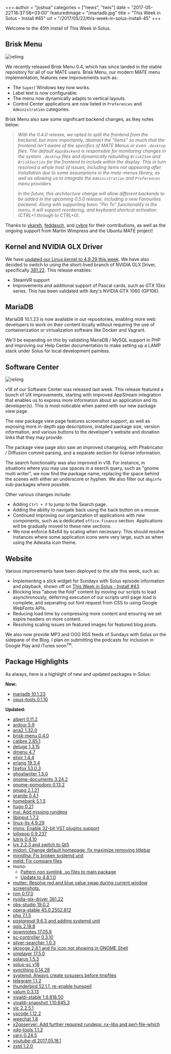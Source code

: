+++
author = "joshua"
categories = ["news", "twis"]
date = "2017-05-22T16:37:58+03:00"
featuredimage = "/mariadb.jpg"
title = "This Week in Solus - Install #45"
url = "/2017/05/22/this-week-in-solus-install-45"
+++

Welcome to the 45th install of This Week in Solus.

## Brisk Menu

![relimg](brisk-menu-0_4.jpg)

We recently released Brisk Menu 0.4, which has since landed in the stable repository for all of our MATE users. Brisk Menu, our modern MATE menu implementation, features new improvements such as:

- The `Super`/ Windows key now works.
- Label text is now configurable.
- The menu now dynamically adapts to vertical layouts.
- Control Center applications are now listed in `Preferences` and `Administration` categories.

Brisk Menu also saw some significant backend changes, as Ikey notes below:

> *With the 0.4.0 release, we opted to split the frontend from the backend, but more importantly, abstract the "items" so much that the frontend isn't aware of the specifics of MATE Menus or even `.desktop` files. The default `AppsBackend` is responsible for monitoring changes in the system `.desktop` files and dynamically rebuilding `BriskItem` and `BriskSection` for the frontend to include within the display. This in turn resolved a whole host of issues, including items not appearing after installation due to some assumptions in the mate-menus library, as well as allowing us to integrate the `Administration` and `Preferences` menu providers.*
>
> *In the future, this architecture change will allow different backends to be added in the upcoming 0.5.0 release, including a new Favourites backend. Along with supporting basic "Pin To" functionality in the menu, it will support reordering, and keyboard shortcut activation (CTRL+1 through to CTRL+0).*

Thanks to [vkareh](https://github.com/vkareh), [feddasch](https://github.com/feddasch), and [cybre](https://github.com/cybre) for their contributions, as well as the ongoing support from Martin Wimpress and the Ubuntu MATE project!

## Kernel and NVIDIA GLX Driver

We have [updated our Linux kernel to 4.9.29 this week](https://dev.solus-project.com/R1966:40317e7c0eaf9a3ae35fa3deda0d0efacf74add1). We have also decided to switch to using the short-lived branch of NVIDIA GLX Driver, specifically [381.22](https://dev.solus-project.com/R2210:f1c8e878367c5615d5957221524072f4c3f3502b). This release enables:

- SteamVR support
- Improvements and additional support of Pascal cards, such as GTX 10xx series. This has been validated with Ikey's NVIDIA GTX 1060 (GP106).

## MariaDB

MariaDB 10.1.23 is now available in our repositories, enabling more web developers to work on their content locally without requiring the use of containerization or virtualization software like Docker and Vagrant.

We'll be expanding on this by validating MariaDB / MySQL support in PHP and improving our Help Center documentation to make setting up a LAMP stack under Solus for local development painless.

## Software Center

![relimg](solus-sc-multi.jpg)

v18 of our Software Center was released last week. This release featured a bunch of UX improvements, starting with improved AppStream integration that enables us to express more information about an application and its developer(s). This is most noticable when paired with our new package view page.

The new package view page features screenshot support, as well as exposing more in-depth app descriptions, installed package size, version information, and various buttons to the developer's website and donation links that they may provide.

The package view page also saw an improved changelog, with Phabricator / Diffusion commit parsing, and a separate section for license information.

The search functionality was also improved in v18. For instance, in situations where you may use spaces in a search query, such as "gnome multi writer", we now find the package name, replacing the space behind the scenes with either an underscore or hyphen. We also filter out `dbginfo` sub-packages where possible.

Other various changes include:

- Adding `Ctrl + F` to jump to the Search page.
- Adding the ability to navigate back using the back button on a mouse.
- Continued improving our organization of applications with new components, such as a dedicated `office.finance` section. Applications will be gradually moved to these new sections.
- We now enforce 64x64 by scaling when necessary. This should resolve instances where some application icons were very large, such as when using the Adwaita icon theme.

## Website

Various improvements have been deployed to the site this week, such as:

- Implementing a slick widget for Sundays with Solus episode information and playback, shown off on [This Week in Solus - Install #43](/2017/04/24/this-week-in-solus-install-43/).
- Blocking less "above the fold" content by moving our scripts to load asynchronously, deferring execution of our scripts until page load is complete, and separating out font request from CSS to using Google WebFonts APIs.
- Reducing load time by compressing more content and ensuring we set expire headers on more content.
- Resolving scaling issues on featured images for featured blog posts.

We also now provide MP3 and OGG RSS feeds of Sundays with Solus on the sidepane of the Blog. I plan on submitting the podcasts for inclusion in Google Play and iTunes soon<sup><small>TM</small></sup>.

## Package Highlights

As always, here is a highlight of new and updated packages in Solus:

**New:**

- [mariadb 10.1.23](https://dev.solus-project.com/R2019:19b7b9da785d3cfa64387695b799aeb94966567b)
- [opus-tools 0.1.10](https://dev.solus-project.com/R3457:9b172fc9c1a05f401fb9575cc9ddaa337ce1bac1)

**Updated:**

- [albert 0.11.2](https://dev.solus-project.com/R345:fecbefd831d5d69329f04499d43d7b0207365583)
- [ardour 5.9](https://dev.solus-project.com/R381:d52f12aed1eb789bb771939aa1471cccb73d61ea)
- [aria2 1.32.0](https://dev.solus-project.com/R383:21e42643d6f84e062f86013391b2e20cd6489f6b)
- [brisk-menu 0.4.0](https://dev.solus-project.com/R457:7098e1d67263dbef59899e6e435f6025498400f7)
- [calibre 2.85.1](https://dev.solus-project.com/R485:c25efa5e00dc20451a6fbfda560aae928798016f)
- [deluge 1.3.15](https://dev.solus-project.com/R611:8f80c0c8aec7f6ea20c6a9cae7c8e8a4421a8348)
- [dmenu 4.7](https://dev.solus-project.com/R639:a426024d165022123ceb50dd598749b9af7713b3)
- [elixir 1.4.4](https://dev.solus-project.com/R692:ae4ffe4c5f919e6614ecdf64fa5ecf3dd02c9dbd)
- [erlang 19.3.4](https://dev.solus-project.com/R709:636f7bc4c029dd80591aa6637647bb15a4a5098b)
- [firefox 53.0.3](https://dev.solus-project.com/R755:89120d431282cd6e70d7bda6d76941af71992f35)
- [ghostwriter 1.5.0](https://dev.solus-project.com/R902:d5f4999dd2c19946ff38bd4dbd316764f1e0723d)
- [gnome-documents 3.24.2](https://dev.solus-project.com/R960:a0d661518c687de237e77d84edcf186675b46d41)
- [gnome-pomodoro 0.13.2](https://dev.solus-project.com/R984:fb6a04b1f1e1d6618c7085e5349a5fed5ae7eb84)
- [gnupg 2.1.21](https://dev.solus-project.com/R1025:62c758ac7bc817320b59682114362a925098e281)
- [granite 0.4.1](https://dev.solus-project.com/R1052:b4ffa883c629244bcb10b4f8771be39b544e0300)
- [homebank 5.1.5](https://dev.solus-project.com/R1407:2d9faaa5eeade01cc766c2e2617e2a8a731567c2)
- [hugo 0.21](https://dev.solus-project.com/R1419:682cc83cbaf5f40ce8cdfefd3813925e96b9297f)
- [inxi: Add missing rundeps](https://dev.solus-project.com/R1478:55baa997c17dd36b7a7fcdc1e1edae2dadf9dc8d)
- [libinput 1.7.2](https://dev.solus-project.com/R1743:e05ec559a1c65819d6ed4d6cc4a9b49cf02d9784)
- [linux-lts 4.9.29](https://dev.solus-project.com/R1966:40317e7c0eaf9a3ae35fa3deda0d0efacf74add1)
- [lmms: Enable 32-bit VST plugins support](https://dev.solus-project.com/R1974:1d4f6e6654dc05c4f086d4c51d4f05cefe3e3d16)
- [lollypop 0.9.237](https://dev.solus-project.com/R1978:55a4214752213b1d33cd19a6604eaa35dd5215f1)
- [lutris 0.4.10](https://dev.solus-project.com/R1992:21d0115e9e495ef4fd633e71d3fe884c9dbbc3f8)
- [lyx 2.2.3 and switch to Qt5](https://dev.solus-project.com/R1999:a3ad4469d5592c9a433024f079fb8d353eb7a162)
- [midori: Change default homepage, fix maximize removing titlebar](https://dev.solus-project.com/R2072:4004ed134d9550ec150018af3bbeef4c5dca224c)
- [minidlna: Fix broken systemd unit](https://dev.solus-project.com/R2795:38cc84f2f4de632a88aaf1f98f6dc7ff228257ee)
- [meld: Fix compare files](https://dev.solus-project.com/R2062:8373853dc6ee88c8210bbc72b01c2827b3d65a68)
- mono:
  - [Pattern non symlink .so files to main package](https://dev.solus-project.com/R2091:c1b905fd5344e24982fb74a83ed0b5bd5272c37e)
  - [Update to 4.8.1.0](https://dev.solus-project.com/R2091:35ce372fbc770517438d15dd72d435a1b3c52ec6)
- [mutter: Resolve red and blue value swap during current window screenshots.](https://dev.solus-project.com/R2123:365570116e4920391911f1d69c5416463eec4d77)
- [nim 0.17.0](https://dev.solus-project.com/R2167:43f55344fb021273fa018ae52bfee37188419599)
- [nvidia-glx-driver 381.22](https://dev.solus-project.com/R2210:f1c8e878367c5615d5957221524072f4c3f3502b)
- [obs-studio 19.0.2](https://dev.solus-project.com/R2214:f18622939b240c9e043ab26213f97dc85e1029bc)
- [opera-stable 45.0.2552.812](https://dev.solus-project.com/R2263:61a083893250fa80d63fc5bfee9756454f18ca4d)
- [php 7.1.5](https://dev.solus-project.com/R2424:d9574fdf5426a80df1d1298410d5cb45de6d1281)
- [postgresql 9.6.3 and adding systemd unit](https://dev.solus-project.com/R2469:621056096572cf53d1f1d84b32271523eaabed89)
- [qgis 2.18.8](https://dev.solus-project.com/R2726:bcb2f0980180b6242f980051c7b35fcf0fe87214)
- [qownnotes 17.05.8](https://dev.solus-project.com/R2730:624d8ef326c21e4da4c41e4965a09ea4b3b83d07)
- [sc-controller 0.3.10](https://dev.solus-project.com/R2854:18152bb28ad0af3cc94a2debcafdad9f43e48572)
- [silver-searcher 1.0.3](https://dev.solus-project.com/R2905:d28e8472f8dcd8cf7272e1d4273b472f5578a724)
- [skrooge 2.8.1 and fix icon not showing in GNOME Shell](https://dev.solus-project.com/R2911:fd364e3bb369349c349b985d37555d2cfa613132)
- [smplayer 17.5.0](https://dev.solus-project.com/R2916:7e5d7269ce299ca8a2054ef85b57f9d7fc35eb24)
- [solarus 1.5.3](https://dev.solus-project.com/R2923:d458a492a0f2b8fe6a3a7690b89d356f57c750c5)
- [solus-sc v18](https://dev.solus-project.com/R2930:526d60fd100c86643c079b7c212c7bd53c04c6bc)
- [syncthing 0.14.28](https://dev.solus-project.com/R2989:3c1d40b032aace76988fdb6acb878633967bbc11)
- [systemd: Always create sysusers before tmpfiles](https://dev.solus-project.com/R2999:cebb7d4c96fd846934b41fb96af48cda91c09fad)
- [telegram 1.1.2](https://dev.solus-project.com/R3013:beeb7f47e24de5dfa5e16a5d17c806fdaf83ca5e)
- [thunderbird 52.1.1, re-enable hunspell](https://dev.solus-project.com/R3035:bd32366a997482e1ca3f954372097dab2ed27fca)
- [valum 0.3.13](https://dev.solus-project.com/R3111:2445eef2fe531e7541937e68e901c25b8671363e)
- [vivaldi-stable 1.9.818.50](https://dev.solus-project.com/R3139:b016c402eb38adb2a2b62990dddef07e8996e132)
- [vivaldi-snapshot 1.10.845.3](https://dev.solus-project.com/R3138:3d38f781cf9790d784d72f7e07d97d584b9b6f24)
- [vlc 2.2.5.1](https://dev.solus-project.com/R3140:b131c043b184469f2f8be733e50595c33707cb0f)
- [vscode 1.12.2](https://dev.solus-project.com/R3148:989843858876fac3210dea33a21ee053e8cae74a)
- [weechat 1.8](https://dev.solus-project.com/R3160:e3e08c78719085952d32101f2b7bc14bd0c4d8ae)
- [x2goserver: Add further required rundeps: nx-libs and perl-file-which](https://dev.solus-project.com/R3190:f92b8aa64f559c66885a6d6e5ce7df50736136a2)
- [xdg-tools 1.1.2](https://dev.solus-project.com/R3217:c8ae87f8ccb04fbdced134539e97b2288778e4c7)
- [yarn 0.24.5](https://dev.solus-project.com/R3298:e7d8209815006608eeb66b500b369c1e0cee1286)
- [youtube-dl 2017.05.18.1](https://dev.solus-project.com/R3304:d03e73dd998b235ae96e2b490753138944e02862)
- [zstd 1.2.0](https://dev.solus-project.com/R3331:5c3d377813fee721e24b95b2eefe835b5a383583)